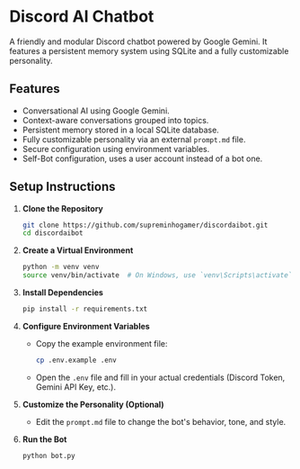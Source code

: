 # Discord AI Chatbot

A friendly and modular Discord chatbot powered by Google Gemini. It features a persistent memory system using SQLite and a fully customizable personality.

## Features

-   Conversational AI using Google Gemini.
-   Context-aware conversations grouped into topics.
-   Persistent memory stored in a local SQLite database.
-   Fully customizable personality via an external `prompt.md` file.
-   Secure configuration using environment variables.
-   Self-Bot configuration, uses a user account instead of a bot one.

## Setup Instructions

1.  **Clone the Repository**
    ```bash
    git clone https://github.com/supreminhogamer/discordaibot.git
    cd discordaibot
    ```

2.  **Create a Virtual Environment**
    ```bash
    python -m venv venv
    source venv/bin/activate  # On Windows, use `venv\Scripts\activate`
    ```

3.  **Install Dependencies**
    ```bash
    pip install -r requirements.txt
    ```

4.  **Configure Environment Variables**
    -   Copy the example environment file:
        ```bash
        cp .env.example .env
        ```
    -   Open the `.env` file and fill in your actual credentials (Discord Token, Gemini API Key, etc.).

5.  **Customize the Personality (Optional)**
    -   Edit the `prompt.md` file to change the bot's behavior, tone, and style.

6.  **Run the Bot**
    ```bash
    python bot.py
    ```
